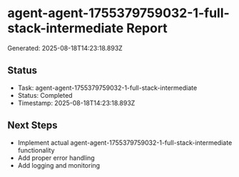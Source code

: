 # agent-agent-1755379759032-1-full-stack-intermediate Report

Generated: 2025-08-18T14:23:18.893Z

## Status
- Task: agent-agent-1755379759032-1-full-stack-intermediate
- Status: Completed
- Timestamp: 2025-08-18T14:23:18.893Z

## Next Steps
- Implement actual agent-agent-1755379759032-1-full-stack-intermediate functionality
- Add proper error handling
- Add logging and monitoring
